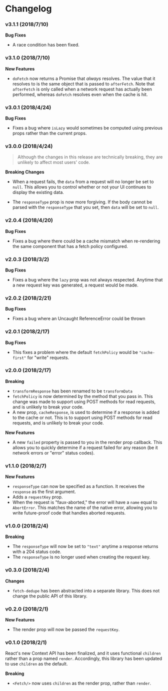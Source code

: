 # Changelog

### v3.1.1 (2018/7/10)

**Bug Fixes**

- A race condition has been fixed.

### v3.1.0 (2018/7/10)

**New Features**

- `doFetch` now returns a Promise that _always_ resolves. The value that it resolves to is
  the same object that is passed to `afterFetch`. Note that `afterFetch` is only called when a
  network request has actually been performed, whereas `doFetch` resolves even when the cache is hit.

### v3.0.1 (2018/4/24)

**Bug Fixes**

- Fixes a bug where `isLazy` would sometimes be computed using previous
  props rather than the current props.

### v3.0.0 (2018/4/24)

> Although the changes in this release are technically breaking, they are unlikely to
> affect most users' code.

**Breaking Changes**

- When a request fails, the `data` from a request will no longer be set to `null`. This
  allows you to control whether or not your UI continues to display the existing data.

- The `responseType` prop is now more forgiving. If the body cannot be parsed with
  the `responseType` that you set, then `data` will be set to `null`.

### v2.0.4 (2018/4/20)

**Bug Fixes**

- Fixes a bug where there could be a cache mismatch when re-rendering the same component
  that has a fetch policy configured.

### v2.0.3 (2018/3/2)

**Bug Fixes**

- Fixes a bug where the `lazy` prop was not always respected. Anytime that a new request key was generated,
  a request would be made.

### v2.0.2 (2018/2/21)

**Bug Fixes**

- Fixes a bug where an Uncaught ReferenceError could be thrown

### v2.0.1 (2018/2/17)

**Bug Fixes**

- This fixes a problem where the default `fetchPolicy` would be `"cache-first"` for "write" requests.

### v2.0.0 (2018/2/17)

**Breaking**

- `transformResponse` has been renamed to be `transformData`
- `fetchPolicy` is now determined by the method that you pass in. This change was made to support using
  POST methods for read requests, and is unlikely to break your code.
- A new prop, `cacheResponse`, is used to determine if a response is added to the cache or
  not. This is to support using POST methods for read requests, and is unlikely to break your code.

**New Features**

- A new `failed` property is passed to you in the render prop callback. This allows you to
  quickly determine if a request failed for any reason (be it network errors or "error" status
  codes).

### v1.1.0 (2018/2/7)

**New Features**

- `responseType` can now be specified as a function. It receives the `response`
  as the first argument.
- Adds a `requestKey` prop.
- When the request is "faux-aborted," the error will have a `name` equal to `AbortError`.
  This matches the name of the native error, allowing you to write future-proof code that
  handles aborted requests.

### v1.0.0 (2018/2/4)

**Breaking**

- The `responseType` will now be set to `"text"` anytime a response returns
  with a 204 status code.
- The `responseType` is no longer used when creating the request key.

### v0.3.0 (2018/2/4)

**Changes**

- `fetch-dedupe` has been abstracted into a separate library. This
  does not change the public API of this library.

### v0.2.0 (2018/2/1)

**New Features**

- The render prop will now be passed the `requestKey`.

### v0.1.0 (2018/2/1)

React's new Context API has been finalized, and it uses functional `children` rather than a prop
named `render`. Accordingly, this library has been updated to use `children` as the default.

**Breaking**

- `<Fetch/>` now uses `children` as the render prop, rather than `render`.
